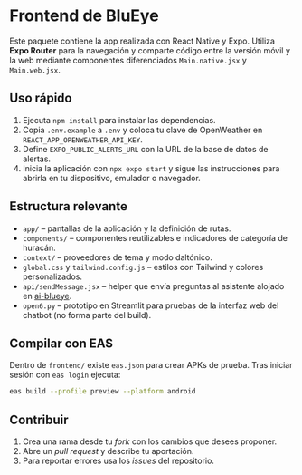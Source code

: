 # Frontend de BluEye

Este paquete contiene la app realizada con React Native y Expo. Utiliza **Expo Router** para la navegación y comparte código entre la versión móvil y la web mediante componentes diferenciados `Main.native.jsx` y `Main.web.jsx`.

## Uso rápido
1. Ejecuta `npm install` para instalar las dependencias.
2. Copia `.env.example` a `.env` y coloca tu clave de OpenWeather en `REACT_APP_OPENWEATHER_API_KEY`.
3. Define `EXPO_PUBLIC_ALERTS_URL` con la URL de la base de datos de alertas.
4. Inicia la aplicación con `npx expo start` y sigue las instrucciones para abrirla en tu dispositivo, emulador o navegador.

## Estructura relevante
- `app/` – pantallas de la aplicación y la definición de rutas.
- `components/` – componentes reutilizables e indicadores de categoría de huracán.
- `context/` – proveedores de tema y modo daltónico.
- `global.css` y `tailwind.config.js` – estilos con Tailwind y colores personalizados.
- `api/sendMessage.jsx` – helper que envía preguntas al asistente alojado en [ai-blueye](https://github.com/DiegoCM1/ai-blueye).
- `open6.py` – prototipo en Streamlit para pruebas de la interfaz web del chatbot (no forma parte del build).

## Compilar con EAS
Dentro de `frontend/` existe `eas.json` para crear APKs de prueba. Tras iniciar sesión con `eas login` ejecuta:

```bash
eas build --profile preview --platform android
```

## Contribuir
1. Crea una rama desde tu *fork* con los cambios que desees proponer.
2. Abre un *pull request* y describe tu aportación.
3. Para reportar errores usa los *issues* del repositorio.
